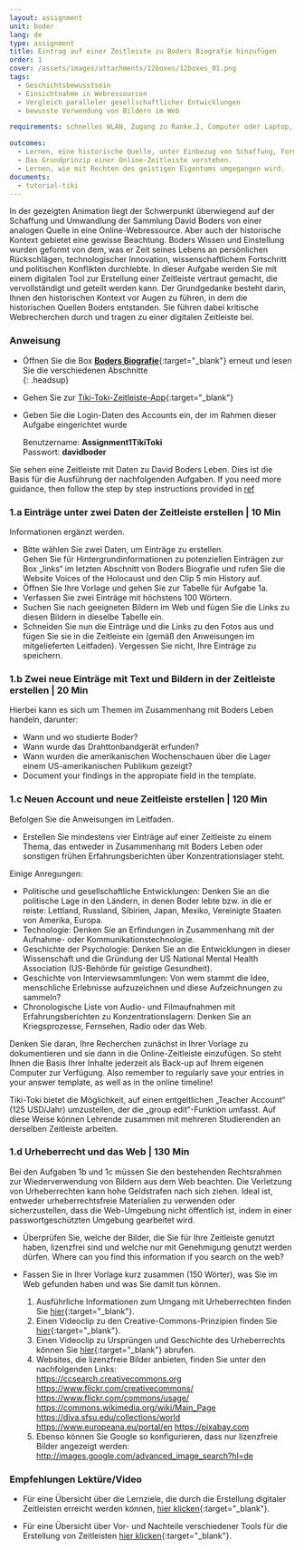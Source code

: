 ```yaml
---
layout: assignment
unit: boder
lang: de
type: assignment
title: Eintrag auf einer Zeitleiste zu Boders Biografie hinzufügen
order: 1
cover: /assets/images/attachments/12boxes/12boxes_01.png
tags:
  - Geschichtsbewusstsein
  - Einsichtnahme in Webressourcen
  - Vergleich paralleler gesellschaftlicher Entwicklungen
  - bewusste Verwendung von Bildern im Web

requirements: schnelles WLAN, Zugang zu Ranke.2, Computer oder Laptop, Anwendung auf Laptop oder Computer zum Abspielen von Videos, Account für Timeline

outcomes:
  - Lernen, eine historische Quelle, unter Einbezug von Schaffung, Form und Erscheinungsbild, in einen breiten gesellschaftlichen Kontext zu rücken.
  - Das Grundprinzip einer Online-Zeitleiste verstehen.
  - Lernen, wie mit Rechten des geistigen Eigentums umgegangen wird.
documents:
  - tutorial-tiki
---
```


In der gezeigten Animation liegt der Schwerpunkt überwiegend auf der Schaffung und Umwandlung der Sammlung David Boders von einer analogen Quelle in eine Online-Webressource. Aber auch der historische Kontext gebietet eine gewisse Beachtung. Boders Wissen und Einstellung wurden geformt von dem, was er Zeit seines Lebens an persönlichen Rückschlägen, technologischer Innovation, wissenschaftlichem Fortschritt und politischen Konflikten durchlebte. In dieser Aufgabe werden Sie mit einem digitalen Tool zur Erstellung einer Zeitleiste vertraut gemacht, die vervollständigt und geteilt werden kann. Der Grundgedanke besteht darin, Ihnen den historischen Kontext vor Augen zu führen, in dem die historischen Quellen Boders entstanden. Sie führen dabei kritische Webrecherchen durch und tragen zu einer digitalen Zeitleiste bei. 

<!-- more -->

<!-- briefing-student -->

### Anweisung
<!-- section-contents -->

- Öffnen Sie die Box [**Boders Biografie**](https://allthingsmoving.com/DB_interactive_2018_07_03/#Intro){:target="_blank"} erneut und lesen Sie die verschiedenen Abschnitte  
  {: .headsup}
- Gehen Sie zur [Tiki-Toki-Zeitleiste-App](https://www.tiki-toki.com/){:target="_blank"}
- Geben Sie die Login-Daten des Accounts ein, der im Rahmen dieser Aufgabe eingerichtet wurde

    Benutzername: **Assignment1TikiToki**  
    Passwort: **davidboder**

Sie sehen eine Zeitleiste mit Daten zu David Boders Leben.
Dies ist die Basis für die Ausführung der nachfolgenden Aufgaben.
If you need more guidance, then follow the step by step instructions provided in [ref](tutorial-tiki)

<!-- section -->

### 1.a  Einträge unter zwei Daten der Zeitleiste erstellen | 10 Min
<!-- section-contents -->

Informationen ergänzt werden.

- Bitte wählen Sie zwei Daten, um Einträge zu erstellen.  
Gehen Sie für Hintergrundinformationen zu potenziellen Einträgen zur Box „links“ im letzten Abschnitt von Boders Biografie und rufen Sie die Website Voices of the Holocaust und den Clip 5 min History auf.
- Öffnen Sie Ihre Vorlage und gehen Sie zur Tabelle für Aufgabe 1a.
- Verfassen Sie zwei Einträge mit höchstens 100 Wörtern.
- Suchen Sie nach geeigneten Bildern im Web und fügen Sie die Links zu diesen Bildern in dieselbe Tabelle ein.
- Schneiden Sie nun die Einträge und die Links zu den Fotos aus und fügen Sie sie in die Zeitleiste ein (gemäß den Anweisungen im mitgelieferten Leitfaden).
Vergessen Sie nicht, Ihre Einträge zu speichern.

<!-- section -->

### 1.b  Zwei neue Einträge mit Text und Bildern in der Zeitleiste erstellen | 20 Min
<!-- section-contents -->

Hierbei kann es sich um Themen im Zusammenhang mit Boders Leben handeln, darunter:
- Wann und wo studierte Boder?
- Wann wurde das Drahttonbandgerät erfunden?
- Wann wurden die amerikanischen Wochenschauen über die Lager einem US-amerikanischen Publikum gezeigt?
- Document your findings in the appropiate field in the template.

<!-- section -->

### 1.c  Neuen Account und neue Zeitleiste erstellen | 120 Min
<!-- section-contents -->

Befolgen Sie die Anweisungen im Leitfaden.

- Erstellen Sie mindestens vier Einträge auf einer Zeitleiste zu einem Thema, das entweder in Zusammenhang mit Boders Leben oder sonstigen frühen Erfahrungsberichten über Konzentrationslager steht. 

Einige Anregungen:

- Politische und gesellschaftliche Entwicklungen: Denken Sie an die politische Lage in den Ländern, in denen Boder lebte bzw. in die er reiste: Lettland, Russland, Sibirien, Japan, Mexiko, Vereinigte Staaten von Amerika, Europa.
- Technologie: Denken Sie an Erfindungen in Zusammenhang mit der Aufnahme- oder Kommunikationstechnologie. 
- Geschichte der Psychologie: Denken Sie an die Entwicklungen in dieser Wissenschaft und die Gründung der US National Mental Health Association (US-Behörde für geistige Gesundheit).
- Geschichte von Interviewsammlungen: Von wem stammt die Idee, menschliche Erlebnisse aufzuzeichnen und diese Aufzeichnungen zu sammeln?
- Chronologische Liste von Audio- und Filmaufnahmen mit Erfahrungsberichten zu Konzentrationslagern: Denken Sie an Kriegsprozesse, Fernsehen, Radio oder das Web.

Denken Sie daran, Ihre Recherchen zunächst in Ihrer Vorlage zu dokumentieren und sie dann in die Online-Zeitleiste einzufügen. So steht Ihnen die Basis Ihrer Inhalte jederzeit als Back-up auf Ihrem eigenen Computer zur Verfügung.
Also remember to regularly save your entries in your answer template, as well as in the online timeline!

Tiki-Toki bietet die Möglichkeit, auf einen entgeltlichen „Teacher Account“ (125 USD/Jahr) umzustellen, der die „group edit“-Funktion umfasst. Auf diese Weise können Lehrende zusammen mit mehreren Studierenden an derselben Zeitleiste arbeiten.

<!-- section -->

### 1.d  Urheberrecht und das Web | 130 Min
<!-- section-contents -->

Bei den Aufgaben 1b und 1c müssen Sie den bestehenden Rechtsrahmen zur Wiederverwendung von Bildern aus dem Web beachten. Die Verletzung von Urheberrechten kann hohe Geldstrafen nach sich ziehen. Ideal ist, entweder urheberrechtsfreie Materialien zu verwenden oder sicherzustellen, dass die Web-Umgebung nicht öffentlich ist, indem in einer passwortgeschützten Umgebung gearbeitet wird.

- Überprüfen Sie, welche der Bilder, die Sie für Ihre Zeitleiste genutzt haben, lizenzfrei sind und welche nur mit Genehmigung genutzt werden dürfen.
Where can you find this information if you search on the web?

- Fassen Sie in Ihrer Vorlage kurz zusammen (150 Wörter), was Sie im Web gefunden haben und was Sie damit tun können. 

  1. Ausführliche Informationen zum Umgang mit Urheberrechten finden Sie [hier](https://assets.publishing.service.gov.uk/government/uploads/system/uploads/attachment_data/file/481194/c-notice-201401.pdf){:target="_blank"}.  
  2. Einen Videoclip zu den Creative-Commons-Prinzipien finden Sie [hier](https://youtu.be/1DKm96Ftfko){:target="_blank"}.
  3. Einen Videoclip zu Ursprüngen und Geschichte des Urheberrechts können Sie [hier](https://vimeo.com/36881035){:target="_blank"} abrufen.
  4. Websites, die lizenzfreie Bilder anbieten, finden Sie unter den nachfolgenden Links:  
      https://ccsearch.creativecommons.org
      https://www.flickr.com/creativecommons/
      https://www.flickr.com/commons/usage/
      https://commons.wikimedia.org/wiki/Main_Page
      https://diva.sfsu.edu/collections/world
      https://www.europeana.eu/portal/en
      https://pixabay.com
  5. Ebenso können Sie Google so konfigurieren, dass nur lizenzfreie Bilder angezeigt werden:
    http://images.google.com/advanced_image_search?hl=de

<!-- section -->

### Empfehlungen Lektüre/Video
<!-- section-contents -->

- Für eine Übersicht über die Lernziele, die durch die Erstellung digitaler Zeitleisten erreicht werden können, [hier klicken](https://cft.vanderbilt.edu/guides-sub-pages/digital-timelines/){:target="_blank"}.

- Für eine Übersicht über Vor- und Nachteile verschiedener Tools für die Erstellung von Zeitleisten [hier klicken](https://docs.google.com/document/d/1uprzcDAFaCgK_1TB-A4QxkUjWIMrkWZOG6kAXQdhdDg/edit){:target="_blank"}.

<!-- briefing-teacher -->
